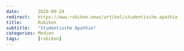 ```yaml
---
date:       2020-09-24
redirect:   https://www.rubikon.news/artikel/studentische-apathie
title:      Rubikon
subtitle:   "Studentische Apathie"
categories: Medien
tags:       [rubikon]
---
```

